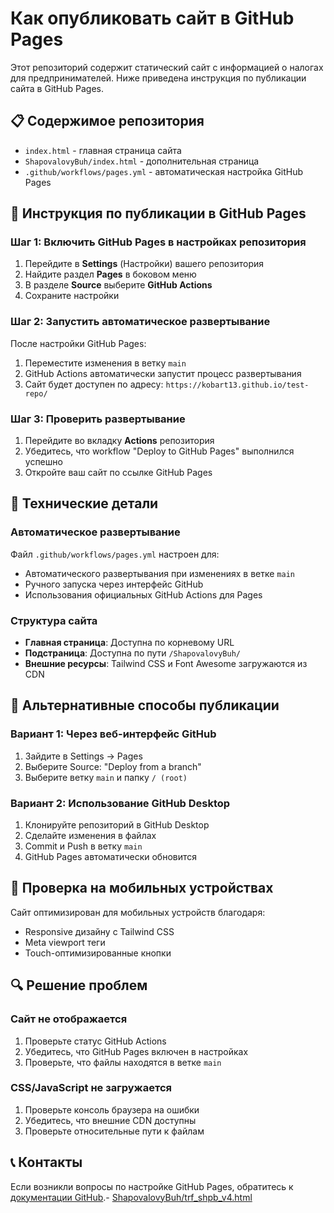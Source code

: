 # Как опубликовать сайт в GitHub Pages

Этот репозиторий содержит статический сайт с информацией о налогах для предпринимателей. Ниже приведена инструкция по публикации сайта в GitHub Pages.

## 📋 Содержимое репозитория

- `index.html` - главная страница сайта
- `ShapovalovyBuh/index.html` - дополнительная страница
- `.github/workflows/pages.yml` - автоматическая настройка GitHub Pages

## 🚀 Инструкция по публикации в GitHub Pages

### Шаг 1: Включить GitHub Pages в настройках репозитория

1. Перейдите в **Settings** (Настройки) вашего репозитория
2. Найдите раздел **Pages** в боковом меню
3. В разделе **Source** выберите **GitHub Actions**
4. Сохраните настройки

### Шаг 2: Запустить автоматическое развертывание

После настройки GitHub Pages:
1. Переместите изменения в ветку `main`
2. GitHub Actions автоматически запустит процесс развертывания
3. Сайт будет доступен по адресу: `https://kobart13.github.io/test-repo/`

### Шаг 3: Проверить развертывание

1. Перейдите во вкладку **Actions** репозитория
2. Убедитесь, что workflow "Deploy to GitHub Pages" выполнился успешно
3. Откройте ваш сайт по ссылке GitHub Pages

## 🔧 Технические детали

### Автоматическое развертывание

Файл `.github/workflows/pages.yml` настроен для:
- Автоматического развертывания при изменениях в ветке `main`
- Ручного запуска через интерфейс GitHub
- Использования официальных GitHub Actions для Pages

### Структура сайта

- **Главная страница**: Доступна по корневому URL
- **Подстраница**: Доступна по пути `/ShapovalovyBuh/`
- **Внешние ресурсы**: Tailwind CSS и Font Awesome загружаются из CDN

## 🎯 Альтернативные способы публикации

### Вариант 1: Через веб-интерфейс GitHub
1. Зайдите в Settings → Pages
2. Выберите Source: "Deploy from a branch"
3. Выберите ветку `main` и папку `/ (root)`

### Вариант 2: Использование GitHub Desktop
1. Клонируйте репозиторий в GitHub Desktop
2. Сделайте изменения в файлах
3. Commit и Push в ветку `main`
4. GitHub Pages автоматически обновится

## 📱 Проверка на мобильных устройствах

Сайт оптимизирован для мобильных устройств благодаря:
- Responsive дизайну с Tailwind CSS
- Meta viewport теги
- Touch-оптимизированные кнопки

## 🔍 Решение проблем

### Сайт не отображается
1. Проверьте статус GitHub Actions
2. Убедитесь, что GitHub Pages включен в настройках
3. Проверьте, что файлы находятся в ветке `main`

### CSS/JavaScript не загружается
1. Проверьте консоль браузера на ошибки
2. Убедитесь, что внешние CDN доступны
3. Проверьте относительные пути к файлам

## 📞 Контакты

Если возникли вопросы по настройке GitHub Pages, обратитесь к [документации GitHub](https://docs.github.com/en/pages).- [ShapovalovyBuh/trf_shpb_v4.html](https://Kobart13.github.io/test-repo/ShapovalovyBuh/trf_shpb_v4.html)
